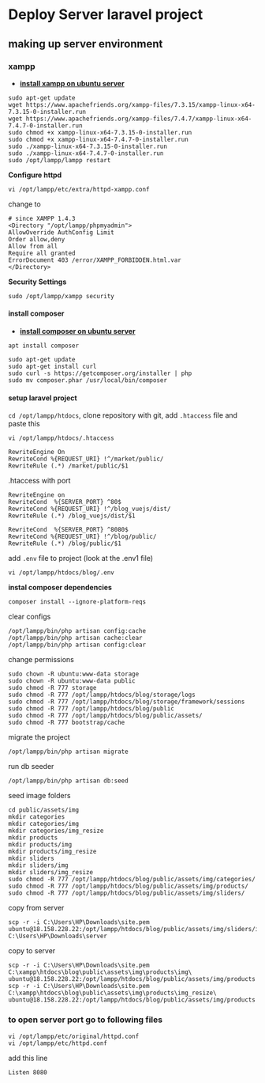 # Deploy Server laravel project

## making up server environment

### xampp
- **[install xampp on ubuntu server](https://www.9lessons.info/2015/12/amazon-ec2-setup-with-ubuntu-and-xampp.html)**

```
sudo apt-get update
wget https://www.apachefriends.org/xampp-files/7.3.15/xampp-linux-x64-7.3.15-0-installer.run
wget https://www.apachefriends.org/xampp-files/7.4.7/xampp-linux-x64-7.4.7-0-installer.run
sudo chmod +x xampp-linux-x64-7.3.15-0-installer.run
sudo chmod +x xampp-linux-x64-7.4.7-0-installer.run
sudo ./xampp-linux-x64-7.3.15-0-installer.run
sudo ./xampp-linux-x64-7.4.7-0-installer.run
sudo /opt/lampp/lampp restart
```
**Configure httpd**
```
vi /opt/lampp/etc/extra/httpd-xampp.conf
```
change to
````
# since XAMPP 1.4.3
<Directory "/opt/lampp/phpmyadmin">
AllowOverride AuthConfig Limit
Order allow,deny
Allow from all
Require all granted
ErrorDocument 403 /error/XAMPP_FORBIDDEN.html.var
</Directory>
````
**Security Settings**
```
sudo /opt/lampp/xampp security
```
#### install composer
- **[install composer on ubuntu server](https://www.ionos.com/community/hosting/php/install-and-use-php-composer-on-ubuntu-1604/)**
```
apt install composer

sudo apt-get update
sudo apt-get install curl
sudo curl -s https://getcomposer.org/installer | php
sudo mv composer.phar /usr/local/bin/composer
```
#### setup laravel project
``cd /opt/lampp/htdocs``, clone repository with git, add ``.htaccess`` file and paste this
```
vi /opt/lampp/htdocs/.htaccess
```
```
RewriteEngine On
RewriteCond %{REQUEST_URI} !^/market/public/
RewriteRule (.*) /market/public/$1
```
.htaccess with port
```
RewriteEngine on
RewriteCond  %{SERVER_PORT} ^80$
RewriteCond %{REQUEST_URI} !^/blog_vuejs/dist/
RewriteRule (.*) /blog_vuejs/dist/$1

RewriteCond  %{SERVER_PORT} ^8080$
RewriteCond %{REQUEST_URI} !^/blog/public/
RewriteRule (.*) /blog/public/$1
```
add ``.env`` file to project (look at the .env1 file)
```
vi /opt/lampp/htdocs/blog/.env
```
**instal composer dependencies**
```
composer install --ignore-platform-reqs
```
clear configs
```
/opt/lampp/bin/php artisan config:cache
/opt/lampp/bin/php artisan cache:clear
/opt/lampp/bin/php artisan config:clear
```
change permissions
```
sudo chown -R ubuntu:www-data storage
sudo chown -R ubuntu:www-data public
sudo chmod -R 777 storage
sudo chmod -R 777 /opt/lampp/htdocs/blog/storage/logs
sudo chmod -R 777 /opt/lampp/htdocs/blog/storage/framework/sessions
sudo chmod -R 777 /opt/lampp/htdocs/blog/public
sudo chmod -R 777 /opt/lampp/htdocs/blog/public/assets/
sudo chmod -R 777 bootstrap/cache
```
migrate the project
```
/opt/lampp/bin/php artisan migrate
```
run db seeder
```
/opt/lampp/bin/php artisan db:seed
```
seed image folders
```
cd public/assets/img
mkdir categories
mkdir categories/img
mkdir categories/img_resize
mkdir products
mkdir products/img
mkdir products/img_resize
mkdir sliders
mkdir sliders/img
mkdir sliders/img_resize
sudo chmod -R 777 /opt/lampp/htdocs/blog/public/assets/img/categories/
sudo chmod -R 777 /opt/lampp/htdocs/blog/public/assets/img/products/
sudo chmod -R 777 /opt/lampp/htdocs/blog/public/assets/img/sliders/
```

copy from server
```
scp -r -i C:\Users\HP\Downloads\site.pem ubuntu@18.158.228.22:/opt/lampp/htdocs/blog/public/assets/img/sliders/img C:\Users\HP\Downloads\server
```
copy to server
```
scp -r -i C:\Users\HP\Downloads\site.pem C:\xampp\htdocs\blog\public\assets\img\products\img\ ubuntu@18.158.228.22:/opt/lampp/htdocs/blog/public/assets/img/products
scp -r -i C:\Users\HP\Downloads\site.pem C:\xampp\htdocs\blog\public\assets\img\products\img_resize\ ubuntu@18.158.228.22:/opt/lampp/htdocs/blog/public/assets/img/products
```

### to open server port go to following files

```
vi /opt/lampp/etc/original/httpd.conf
vi /opt/lampp/etc/httpd.conf 
```
add this line
```
Listen 8080
```